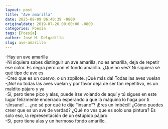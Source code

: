 ```yaml
---
layout: post
title: "Ave amarilla"
date: 2025-08-09 06:40:39 -0800
originaldate: 2019-07-26 00:00:00 -0800
categories: Poesía
tags: [Poesía]
author: José M. Delgadillo
slug: ave-amarilla
---
```


-Hay un ave amarilla  
-Ni siquiera sabes distinguir un ave amarilla, no es amarilla, deja de repetir ese color. Es negra pero con el fondo amarillo. ¿Qué no ves? Ni siquiera sé qué tipo de ave es  
-Creo que es un cuervo, o un zopilote. ¡Qué más da! Todas las aves vuelan  
-¡No! no todas las aves vuelan y por favor deja de ser tan repetitivo, es un maldito pájaro y ya  
-Sí, pero tiene pico y alas, puede irse volando de aquí y tú sigues en este lugar felizmente encerrado esperando a que la máquina lo haga por ti  
-¡Insano! … ¿no sé por qué te dije “insano”? ¡Eres un imbécil! ¿Cómo puedes creer que es un ave de verdad? ¿Qué no ves que es solo una pintura? Es solo eso, la representación de un estúpido pájaro  
-Sí, pero tiene alas y un hermoso fondo amarillo.